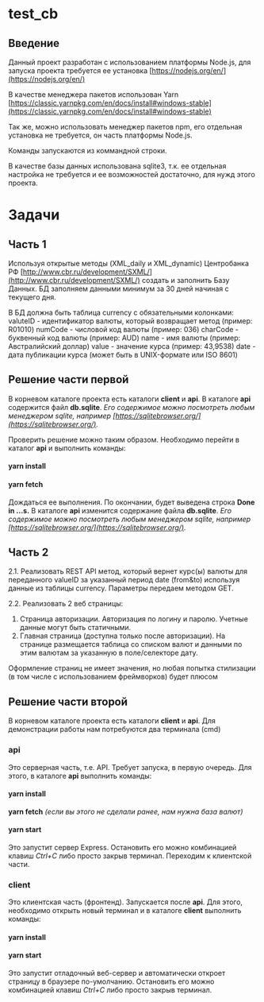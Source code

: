 # test_cb

## Введение

Данный проект разработан с использованием платформы Node.js, для запуска проекта требуется ее установка [https://nodejs.org/en/](https://nodejs.org/en/)

В качестве менеджера пакетов использован Yarn [https://classic.yarnpkg.com/en/docs/install#windows-stable](https://classic.yarnpkg.com/en/docs/install#windows-stable)

Так же, можно использовать менеджер пакетов npm, его отдельная установка не требуется, он часть платформы Node.js.

Команды запускаются из коммандной строки.

В качестве базы данных использована sqlite3, т.к. ее отдельная настройка не требуется и ее возможностей достаточно, для нужд этого проекта.

# Задачи

## Часть 1

Используя открытые методы (XML_daily и XML_dynamic) Центробанка РФ [http://www.cbr.ru/development/SXML/](http://www.cbr.ru/development/SXML/) создать и заполнить Базу Данных.
БД заполняем данными минимум за 30 дней начиная с текущего дня.

В БД должна быть таблица currency c обязательными колонками:
valuteID - идентификатор валюты, который возвращает метод (пример: R01010)
numCode - числовой код валюты (пример: 036)
сharCode - буквенный код валюты (пример: AUD)
name - имя валюты (пример: Австралийский доллар)
value - значение курса (пример: 43,9538)
date - дата публикации курса (может быть в UNIX-формате или ISO 8601)

## Решение части первой

В корневом каталоге проекта есть каталоги **client** и **api**. В каталоге **api** содержится файл **db.sqlite**. _Его содержимое можно посмотреть любым менеджером sqlite, например [https://sqlitebrowser.org/](https://sqlitebrowser.org/)._

Проверить решение можно таким образом. Необходимо перейти в каталог **api** и выполнить команды:

#### yarn install

#### yarn fetch

Дождаться ее выполнения. По окончании, будет выведена строка **Done in ...s.**
В каталоге **api** изменится содержание файла **db.sqlite**. _Его содержимое можно посмотреть любым менеджером sqlite, например [https://sqlitebrowser.org/](https://sqlitebrowser.org/)._

## Часть 2

2.1. Реализовать REST API метод, который вернет курс(ы) валюты для переданного valueID за указанный период date (from&to) используя данные из таблицы currency. Параметры передаем методом GET.

2.2. Реализовать 2 веб страницы:

1. Страница авторизации. Авторизация по логину и паролю. Учетные данные могут быть статичными.
2. Главная страница (доступна только после авторизации). На странице размещается таблица со списком валют и данными по этим валютам за указанную в поле/селекторе дату.

Оформление страниц не имеет значения, но любая попытка стилизации (в том числе с использованием фреймворков) будет плюсом

## Решение части второй

В корневом каталоге проекта есть каталоги **client** и **api**. Для демонстрации работы нам потребуются два терминала (cmd)

### api

Это серверная часть, т.е. API. Требует запуска, в первую очередь. Для этого, в каталоге **api** выполнить команды:

#### yarn install

**yarn fetch** _(если вы этого не сделали ранее, нам нужна база валют)_

#### yarn start

Это запустит сервер Express. Остановить его можно комбинацией клавиш _Ctrl+C_ либо просто закрыв терминал.
Переходим к клиентской части.

### client

Это клиентская часть (фронтенд). Запускается после **api**. Для этого, необходимо открыть новый терминал и в каталоге **client** выполнить команды:

#### yarn install

#### yarn start

Это запустит отладочный веб-сервер и автоматически откроет страницу в браузере по-умолчанию. Остановить его можно комбинацией клавиш _Ctrl+C_ либо просто закрыв терминал.
